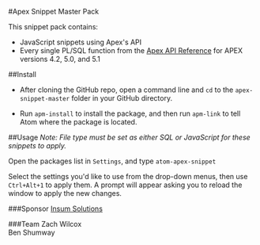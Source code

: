 #Apex Snippet Master Pack

 This snippet pack contains:
  * JavaScript snippets using Apex's API
  * Every single PL/SQL function from the [Apex API Reference](http://docs.oracle.com/database/apex-5.1/AEAPI/toc.htm) for APEX versions 4.2, 5.0, and 5.1

##Install
<!-- Open Atom Package Manager, search for 'Apex Snippet Master Pack'  
_Alternatively_, open a console and type
`apm install apex-snippet-master-pack` -->
 * After cloning the GitHub repo, open a command line and `cd` to the `apex-snippet-master` folder in your GitHub directory.

 * Run `apm-install` to install the package, and then run `apm-link` to tell Atom where the package is located.


##Usage
_Note: File type must be set as either SQL or JavaScript for these snippets to apply._  

<!-- Activate this package in the menu at
>Packages > Apex Snippet Master Pack >

Or, right click in the file and select
>Packages > Apex Snippet Master Pack > -->
Open the packages list in `Settings`, and type `atom-apex-snippet`

Select the settings you'd like to use from the drop-down menus, then use `Ctrl+Alt+1` to apply them. A prompt will appear asking you to reload the window to apply the new changes.

<!-- After making a selection, the user should reload the window `(ctrl-shift-F5)` to apply the new snippet preferences. -->

 ###Sponsor
 [Insum Solutions](http://insum.ca)

 ###Team
 Zach Wilcox   
 Ben Shumway
